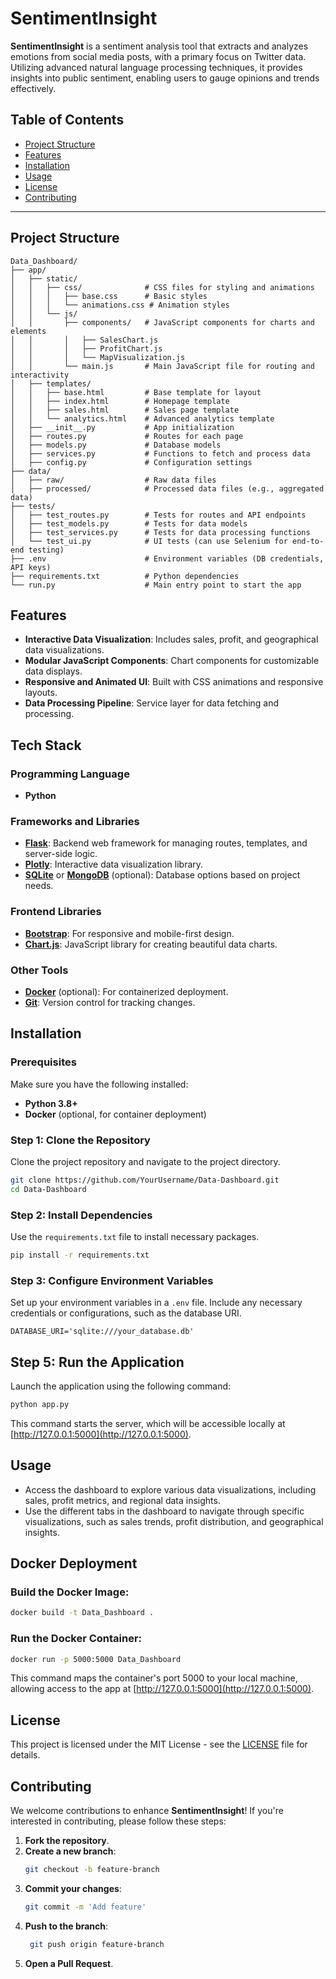 # SentimentInsight

**SentimentInsight** is a sentiment analysis tool that extracts and analyzes emotions from social media posts, with a primary focus on Twitter data. Utilizing advanced natural language processing techniques, it provides insights into public sentiment, enabling users to gauge opinions and trends effectively.

## Table of Contents
- [Project Structure](#project-structure)
- [Features](#features)
- [Installation](#installation)
- [Usage](#usage)
- [License](#license)
- [Contributing](#contributing)

---
## Project Structure

```plaintext
Data_Dashboard/
├── app/
│   ├── static/
│   │   ├── css/              # CSS files for styling and animations
│   │   │   ├── base.css      # Basic styles
│   │   │   └── animations.css # Animation styles
│   │   └── js/
│   │       ├── components/   # JavaScript components for charts and elements
│   │       │   ├── SalesChart.js
│   │       │   ├── ProfitChart.js
│   │       │   └── MapVisualization.js
│   │       └── main.js       # Main JavaScript file for routing and interactivity
│   ├── templates/
│   │   ├── base.html         # Base template for layout
│   │   ├── index.html        # Homepage template
│   │   ├── sales.html        # Sales page template
│   │   └── analytics.html    # Advanced analytics template
│   ├── __init__.py           # App initialization
│   ├── routes.py             # Routes for each page
│   ├── models.py             # Database models
│   ├── services.py           # Functions to fetch and process data
│   ├── config.py             # Configuration settings
├── data/
│   ├── raw/                  # Raw data files
│   ├── processed/            # Processed data files (e.g., aggregated data)
├── tests/
│   ├── test_routes.py        # Tests for routes and API endpoints
│   ├── test_models.py        # Tests for data models
│   ├── test_services.py      # Tests for data processing functions
│   └── test_ui.py            # UI tests (can use Selenium for end-to-end testing)
├── .env                      # Environment variables (DB credentials, API keys)
├── requirements.txt          # Python dependencies
└── run.py                    # Main entry point to start the app

```
## Features
- **Interactive Data Visualization**: Includes sales, profit, and geographical data visualizations.
- **Modular JavaScript Components**: Chart components for customizable data displays.
- **Responsive and Animated UI**: Built with CSS animations and responsive layouts.
- **Data Processing Pipeline**: Service layer for data fetching and processing.

## Tech Stack

### Programming Language
- **Python**

### Frameworks and Libraries
- **[Flask](https://flask.palletsprojects.com/)**: Backend web framework for managing routes, templates, and server-side logic.
- **[Plotly](https://plotly.com/python/)**: Interactive data visualization library.
- **[SQLite](https://www.sqlite.org/)** or **[MongoDB](https://www.mongodb.com/)** (optional): Database options based on project needs.

### Frontend Libraries
- **[Bootstrap](https://getbootstrap.com/)**: For responsive and mobile-first design.
- **[Chart.js](https://www.chartjs.org/)**: JavaScript library for creating beautiful data charts.

### Other Tools
- **[Docker](https://www.docker.com/)** (optional): For containerized deployment.
- **[Git](https://git-scm.com/)**: Version control for tracking changes.

## Installation

### Prerequisites
Make sure you have the following installed:
- **Python 3.8+**
- **Docker** (optional, for container deployment)

### Step 1: Clone the Repository
Clone the project repository and navigate to the project directory.

```bash
git clone https://github.com/YourUsername/Data-Dashboard.git
cd Data-Dashboard
```
### Step 2: Install Dependencies
Use the `requirements.txt` file to install necessary packages.
```bash
pip install -r requirements.txt
```
### Step 3: Configure Environment Variables
Set up your environment variables in a `.env` file. Include any necessary credentials or configurations, such as the database URI.

```plaintext
DATABASE_URI='sqlite:///your_database.db'
```
## Step 5: Run the Application

Launch the application using the following command:
```bash
python app.py
```
This command starts the server, which will be accessible locally at [http://127.0.0.1:5000](http://127.0.0.1:5000).

## Usage
- Access the dashboard to explore various data visualizations, including sales, profit metrics, and regional data insights.
- Use the different tabs in the dashboard to navigate through specific visualizations, such as sales trends, profit distribution, and geographical insights.
## Docker Deployment

### Build the Docker Image:

```bash
docker build -t Data_Dashboard .
```
### Run the Docker Container:
```bash
docker run -p 5000:5000 Data_Dashboard
```
This command maps the container's port 5000 to your local machine, allowing access to the app at [http://127.0.0.1:5000](http://127.0.0.1:5000).

## License

This project is licensed under the MIT License - see the [LICENSE](LICENSE.md) file for details.

## Contributing

We welcome contributions to enhance **SentimentInsight**! If you're interested in contributing, please follow these steps:

1. **Fork the repository**.
2. **Create a new branch**:
   ```bash
   git checkout -b feature-branch
3. **Commit your changes**:
   ```bash
   git commit -m 'Add feature'
   ```
4. **Push to the branch**:
   ```bash
    git push origin feature-branch
   ```
5. **Open a Pull Request**.






